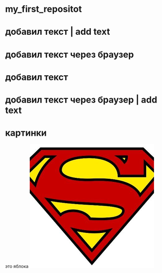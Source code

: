 ﻿# my_first_repositot

# добавил текст | add text
# добавил текст через браузер
# добавил текст 
# добавил текст через браузер | add text

# картинки
это яблока 
![супер](super.jpg)
